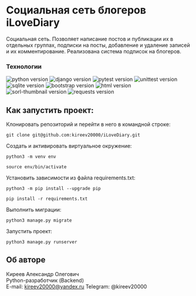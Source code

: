 # Социальная сеть блогеров iLoveDiary

Социальная сеть. Позволяет написание постов и публикации их в отдельных группах, подписки на посты, добавление и удаление записей и их комментирование. Реализована система подписок на блогеров.

### **Технологии**
![python version](https://img.shields.io/badge/Python-3.9-yellowgreen?logo=python)
![django version](https://img.shields.io/badge/Django-2.2-yellowgreen?logo=django)
![pytest version](https://img.shields.io/badge/pytest-6.2-yellowgreen?logo=pytest)
![unittest version](https://img.shields.io/badge/Unittest--yellowgreen?logo=unittest)
![sqlite version](https://img.shields.io/badge/SQLite-3-yellowgreen?logo=sqlite)
![bootstrap version](https://img.shields.io/badge/Bootstrap-3-yellowgreen?logo=bootstrap)
![html version](https://img.shields.io/badge/HTML--yellowgreen?logo=html5)
![sorl-thumbnail version](https://img.shields.io/badge/thumbnail-12.7-yellowgreen)
![requests version](https://img.shields.io/badge/requests-2.26-yellowgreen)

## Как запустить проект:
Клонировать репозиторий и перейти в него в командной строке:

```
git clone git@github.com:kireev20000/iLoveDiary.git
```

Cоздать и активировать виртуальное окружение:

```
python3 -m venv env
```

```
source env/bin/activate
```

Установить зависимости из файла requirements.txt:

```
python3 -m pip install --upgrade pip
```

```
pip install -r requirements.txt
```

Выполнить миграции:

```
python3 manage.py migrate
```

Запустить проект:

```
python3 manage.py runserver
```

## Об авторе <a id=7></a>

Киреев Александр Олегович  
Python-разработчик (Backend)  
E-mail: kireev20000@yandex.ru
Telegram: @kireev20000
